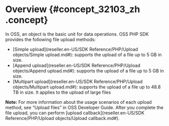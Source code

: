# Overview {#concept_32103_zh .concept}

In OSS, an object is the basic unit for data operations. OSS PHP SDK provides the following file upload methods:

-    [Simple upload](reseller.en-US/SDK Reference/PHP/Upload objects/Simple upload.md#): supports the upload of a file up to 5 GB in size.
-    [Append upload](reseller.en-US/SDK Reference/PHP/Upload objects/Append upload.md#): supports the upload of a file up to 5 GB in size.
-    [Multipart upload](reseller.en-US/SDK Reference/PHP/Upload objects/Multipart upload.md#): supports the upload of a file up to 48.8 TB in size. It applies to the upload of large files

**Note:** For more information about the usage scenarios of each upload method, see “Upload files” in OSS Developer Guide. After you complete the file upload, you can perform [upload callback](reseller.en-US/SDK Reference/PHP/Upload objects/Upload callback.md#).

